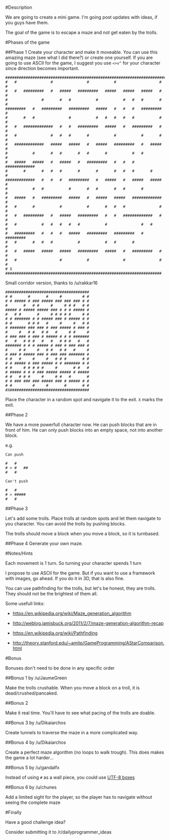 #Description

We are going to create a mini game. 
I'm going post updates with ideas, if you guys have them.

The goal of the game is to escape a maze and not get eaten by the trolls.

#Phases of the game

##Phase 1
Create your character and make it moveable.
You can use this amazing maze (see what I did there?) or create one yourself.
If you are going to use ASCII for the game, I suggest you use `<>v^` for your character since direction becomes important.

    #########################################################################
    #   #               #               #           #                   #   #
    #   #   #########   #   #####   #########   #####   #####   #####   #   #
    #               #       #   #           #           #   #   #       #   #
    #########   #   #########   #########   #####   #   #   #   #########   #
    #       #   #               #           #   #   #   #   #           #   #
    #   #   #############   #   #   #########   #####   #   #########   #   #
    #   #               #   #   #       #           #           #       #   #
    #   #############   #####   #####   #   #####   #########   #   #####   #
    #           #       #   #       #   #       #           #   #           #
    #   #####   #####   #   #####   #   #########   #   #   #   #############
    #       #       #   #   #       #       #       #   #   #       #       #
    #############   #   #   #   #########   #   #####   #   #####   #####   #
    #           #   #           #       #   #       #   #       #           #
    #   #####   #   #########   #####   #   #####   #####   #############   #
    #   #       #           #           #       #   #   #               #   #
    #   #   #########   #   #####   #########   #   #   #############   #   #
    #   #           #   #   #   #   #           #               #   #       #
    #   #########   #   #   #   #####   #########   #########   #   #########
    #   #       #   #   #           #           #   #       #               #
    #   #   #####   #####   #####   #########   #####   #   #########   #   #
    #   #                   #           #               #               #   #
    # X #####################################################################

Small corridor version, thanks to /u/rakkar16

    #####################################
    # #       #       #     #         # #
    # # ##### # ### ##### ### ### ### # #
    #       #   # #     #     # # #   # #
    ##### # ##### ##### ### # # # ##### #
    #   # #       #     # # # # #     # #
    # # ####### # # ##### ### # ##### # #
    # #       # # #   #     #     #   # #
    # ####### ### ### # ### ##### # ### #
    #     #   # #   # #   #     # #     #
    # ### ### # ### # ##### # # # #######
    #   #   # # #   #   #   # # #   #   #
    ####### # # # ##### # ### # ### ### #
    #     # #     #   # #   # #   #     #
    # ### # ##### ### # ### ### ####### #
    # #   #     #     #   # # #       # #
    # # ##### # ### ##### # # ####### # #
    # #     # # # # #     #       # #   #
    # ##### # # # ### ##### ##### # #####
    # #   # # #     #     # #   #       #
    # # ### ### ### ##### ### # ##### # #
    # #         #     #       #       # #
    #X###################################

Place the character in a random spot and navigate it to the exit. `X` marks the exit.

##Phase 2

We have a more powerfull character now. He can push blocks that are in front of him.
He can only push blocks into an empty space, not into another block.

e.g.

    Can push

    #   #     
    # > #   ##
    #   #        

    Can't push
    
    #   #     
    # > #####
    #   #   

##Phase 3

Let's add some trolls. Place trolls at random spots and let them navigate to you character.
You can avoid the trolls by pushing blocks. 

The trolls should move a block when you move a block, so it is turnbased.

##Phase 4
Generate your own maze.

#Notes/Hints

Each movement is 1 turn. So turning your character spends 1 turn

I propose to use ASCII for the game. 
But if you want to use a framework with images, go ahead. If you do it in 3D, that is also fine.

You can use pathfinding for the trolls, but let's be honest, they are trolls. They should not be the brightest of them all.

Some usefull links:

- https://en.wikipedia.org/wiki/Maze_generation_algorithm
- http://weblog.jamisbuck.org/2011/2/7/maze-generation-algorithm-recap

- https://en.wikipedia.org/wiki/Pathfinding
- http://theory.stanford.edu/~amitp/GameProgramming/AStarComparison.html

#Bonus

Bonuses don't need to be done in any specific order

##Bonus 1 by /u/JaumeGreen

Make the trolls crushable. When you move a block on a troll, it is dead/crushed/pancaked.

##Bonus 2

Make it real time. You'll have to see what pacing of the trolls are doable.

##Bonus 3 by /u/Dikaiarchos

Create tunnels to traverse the maze in a more complicated way.

##Bonus 4 by /u/Dikaiarchos

Create a perfect maze algorithm (no loops to walk trough). This does makes the game a lot harder...

##Bonus 5 by /u/gandalfx

Instead of using `#` as a wall piece, you could use [UTF-8 boxes](https://en.wikipedia.org/wiki/Box-drawing_character)

##Bonus 6 by /u/chunes

Add a limited sight for the player, so the player has to navigate without seeing the complete maze

#Finally

Have a good challenge idea?

Consider submitting it to /r/dailyprogrammer_ideas